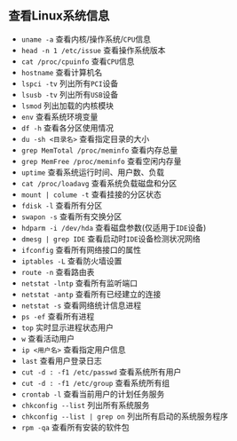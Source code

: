## 查看Linux系统信息

- `uname -a` 查看内核/操作系统/`CPU`信息
- `head -n 1 /etc/issue` 查看操作系统版本
- `cat /proc/cpuinfo` 查看`CPU`信息
- `hostname` 查看计算机名
- `lspci -tv` 列出所有`PCI`设备
- `lsusb -tv` 列出所有`USB`设备
- `lsmod` 列出加载的内核模块
- `env` 查看系统环境变量
- `df -h` 查看各分区使用情况 
- `du -sh <目录名>` 查看指定目录的大小 
- `grep MemTotal /proc/meminfo` 查看内存总量 
- `grep MemFree /proc/meminfo` 查看空闲内存量 
- `uptime` 查看系统运行时间、用户数、负载
- `cat /proc/loadavg` 查看系统负载磁盘和分区 
- `mount | colume -t` 查看挂接的分区状态 
- `fdisk -l` 查看所有分区 
- `swapon -s` 查看所有交换分区 
- `hdparm -i /dev/hda` 查看磁盘参数(仅适用于`IDE`设备)
- `dmesg | grep IDE` 查看启动时`IDE`设备检测状况网络
- `ifconfig` 查看所有网络接口的属性 
- `iptables -L` 查看防火墙设置 
- `route -n` 查看路由表 
- `netstat -lntp` 查看所有监听端口 
- `netstat -antp` 查看所有已经建立的连接 
- `netstat -s` 查看网络统计信息进程 
- `ps -ef` 查看所有进程 
- `top` 实时显示进程状态用户 
- `w` 查看活动用户 
- `ip <用户名>` 查看指定用户信息 
- `last` 查看用户登录日志 
- `cut -d : -f1 /etc/passwd` 查看系统所有用户 
- `cut -d : -f1 /etc/group` 查看系统所有组 
- `crontab -l` 查看当前用户的计划任务服务 
- `chkconfig --list` 列出所有系统服务 
- `chkconfig --list | grep on` 列出所有启动的系统服务程序 
- `rpm -qa` 查看所有安装的软件包


